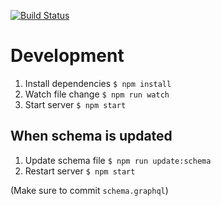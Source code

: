 [![Build Status](https://travis-ci.org/yszk0123/dali.svg?branch=master)](https://travis-ci.org/yszk0123/dali)

# Development

1. Install dependencies `$ npm install`
2. Watch file change `$ npm run watch`
3. Start server `$ npm start`

## When schema is updated

1. Update schema file `$ npm run update:schema`
2. Restart server `$ npm start`

(Make sure to commit `schema.graphql`)
